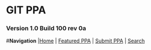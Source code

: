 # GIT PPA

### Version 1.0 Build 100 rev 0a

#**Navigation**
|[Home](https://git-ppa-store.github.io/) | [Featured PPA](https://git-ppa-store.github.io/featured-ppa) | [Submit PPA](https://git-ppa-store.github.io/submit-ppa) | [Search](https://git-ppa-store.github.io/search)
